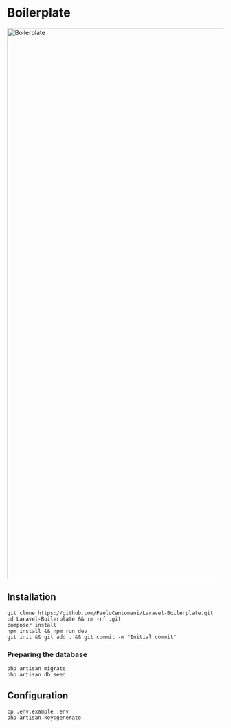 # Boilerplate

<img src="https://i.ibb.co/SJLV8cM/Boilerplate.png" width="1280" alt="Boilerplate">

## Installation

```
git clone https://github.com/PaoloCentomani/Laravel-Boilerplate.git
cd Laravel-Boilerplate && rm -rf .git
composer install
npm install && npm run dev
git init && git add . && git commit -m "Initial commit"
```

### Preparing the database

```
php artisan migrate
php artisan db:seed
```

## Configuration

```
cp .env.example .env
php artisan key:generate
```
